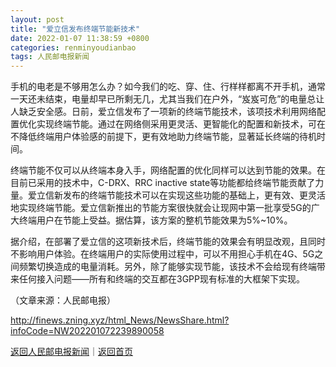 ```yaml
---
layout: post
title: "爱立信发布终端节能新技术"
date: 2022-01-07 11:38:59 +0800
categories: renminyoudianbao
tags: 人民邮电报新闻
---
```

<p>手机的电老是不够用怎么办？如今我们的吃、穿、住、行样样都离不开手机，通常一天还未结束，电量却早已所剩无几，尤其当我们在户外，“岌岌可危”的电量总让人缺乏安全感。日前，爱立信发布了一项新的终端节能技术，该项技术利用网络配置优化实现终端节能。通过在网络侧采用更灵活、更智能化的配置和新技术，可在不降低终端用户体验感的前提下，更有效地助力终端节能，显著延长终端的待机时间。</p>
 <p>终端节能不仅可以从终端本身入手，网络配置的优化同样可以达到节能的效果。在目前已采用的技术中，C-DRX、RRC inactive state等功能都给终端节能贡献了力量。爱立信新发布的终端节能技术可以在实现这些功能的基础上，更有效、更灵活地实现终端节能。爱立信新推出的节能方案很快就会让现网中第一批享受5G的广大终端用户在节能上受益。据估算，该方案的整机节能效果为5%~10%。</p>
 <p>据介绍，在部署了爱立信的这项新技术后，终端节能的效果会有明显改观，且同时不影响用户体验。在终端用户的实际使用过程中，可以不用担心手机在4G、5G之间频繁切换造成的电量消耗。另外，除了能够实现节能，该技术不会给现有终端带来任何接入问题——所有和终端的交互都在3GPP现有标准的大框架下实现。</p><p class="em_media">（文章来源：人民邮电报）</p>

<http://finews.zning.xyz/html_News/NewsShare.html?infoCode=NW202201072239890058>

[返回人民邮电报新闻](//finews.withounder.com/category/renminyoudianbao.html)｜[返回首页](//finews.withounder.com/)